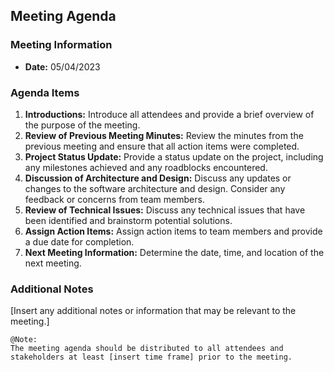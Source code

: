 ## Meeting Agenda
### Meeting Information
* **Date:** 05/04/2023

### Agenda Items
1. **Introductions:** Introduce all attendees and provide a brief overview of the purpose of the meeting.
2. **Review of Previous Meeting Minutes:** Review the minutes from the previous meeting and ensure that all action items were completed.
3. **Project Status Update:** Provide a status update on the project, including any milestones achieved and any roadblocks encountered.
4. **Discussion of Architecture and Design:** Discuss any updates or changes to the software architecture and design.
Consider any feedback or concerns from team members.
5. **Review of Technical Issues:** Discuss any technical issues that have been identified and brainstorm potential solutions.
6. **Assign Action Items:** Assign action items to team members and provide a due date for completion.
7. **Next Meeting Information:** Determine the date, time, and location of the next meeting.

### Additional Notes
[Insert any additional notes or information that may be relevant to the meeting.]

```gherkin
@Note:
The meeting agenda should be distributed to all attendees and
stakeholders at least [insert time frame] prior to the meeting.
```
